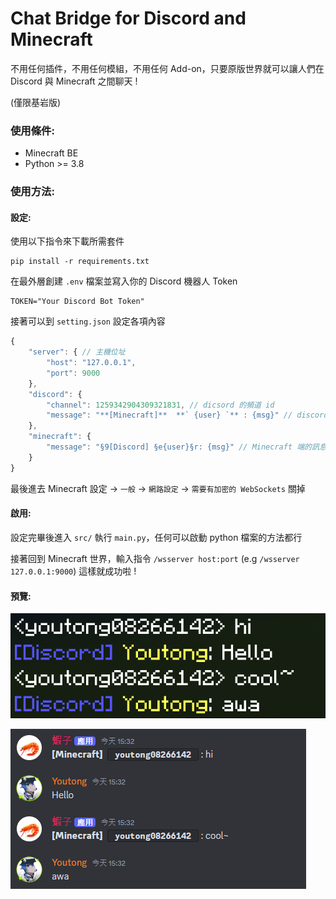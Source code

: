 # Chat Bridge for Discord and Minecraft
不用任何插件，不用任何模組，不用任何 Add-on，只要原版世界就可以讓人們在 Discord 與 Minecraft 之間聊天 ! 

(僅限基岩版)

### 使用條件:
* Minecraft BE
* Python >= 3.8

### 使用方法:

#### 設定:

使用以下指令來下載所需套件
``` 
pip install -r requirements.txt 
```

在最外層創建 `.env` 檔案並寫入你的 Discord 機器人 Token
```
TOKEN="Your Discord Bot Token"
```

接著可以到 `setting.json` 設定各項內容
```js
{
    "server": { // 主機位址
        "host": "127.0.0.1",
        "port": 9000
    },
    "discord": {
        "channel": 1259342904309321831, // dicsord 的頻道 id
        "message": "**[Minecraft]**  **` {user} `** : {msg}" // discord 端的訊息的樣板 {user} 是名字 {msg} 則是訊息
    },
    "minecraft": {
        "message": "§9[Discord] §e{user}§r: {msg}" // Minecraft 端的訊息樣板，同上
    }
}
```

最後進去 Minecraft 設定 -> `一般` -> `網路設定` -> `需要有加密的 WebSockets` 關掉 

#### 啟用:
設定完畢後進入 `src/` 執行 `main.py`，任何可以啟動 python 檔案的方法都行

接著回到 Minecraft 世界，輸入指令 `/wsserver host:port` (e.g `/wsserver 127.0.0.1:9000`)
這樣就成功啦 !


#### 預覽:
![alt text](assets/chat1.png)

![alt text](assets/chat2.png)
